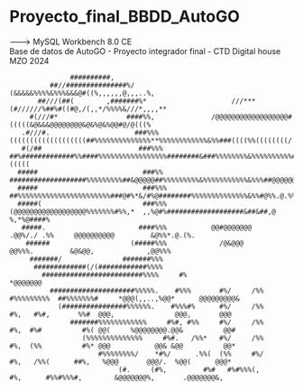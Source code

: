 # Proyecto_final_BBDD_AutoGO
---> MySQL Workbench 8.0 CE                  
Base de datos de AutoGO - Proyecto integrador final -   CTD Digital house MZO 2024                                                                                                                                                                                                   
                                                                                                                                                
                   ##########,                                                                                                                  
              ##//###############%/                             (&&&&&%%%%&%%%&&&@#((%,,,,,,@,,,..%,                                            
           ##///(##(        ,#######%*                     ///***(#//////%##%#((#@,/(,,*/%%%%&///*,,,,**                                        
         #(///#*                 ####%%,              /@@@@@@@@@@@@@@@@@@#(((((&@&&&@@@@@@@@&@&%@&%@@#@/@(((%                                   
       .#///#.                     ###%%%      (((((((((((((((((((##%%%%%%%%%%%%%%**%%%%%%%%%%%%&%%###((((%%((((((((/                           
       #(/##                        ###%%%     ##%#############%%####%%%%%%%%%%%%%%%%%########&###%%%%%%%%&%%%%%%%%%%#(((((                     
      #####                          ###%%     ###################%%%%%%%%%##&@@@@@##%%%%%%%%%&%%%%%%%%%%%&%%%##@@@@@@#%%%..                    
      #####                          ###%%%    ##%%%%%%%%%%%%%%%%%%%%%%%###@#%*&/#%@########%%%%%%%%%%%%%%&%%#@%%.@.%%@#%%%%%#                  
      #####(                         ###%%%     (@@@@@@@@@@@@@@@@@@%%%%%%%#%%,*  ,,%@#%###################&##&##,@ %,*%@####%                   
       #####.                       ####%%%           @@#@@@@@@@         .@@%/./ .%%     @@@@@@@@@@         &@%%*.@.(%.                         
        ######                    (#####%%%             /@&@@@              @@%%%.         &@&@@,             ,@@%%%                            
         #######/               #######%%%                                                                                                      
          #############(/(############%%%%                                                                                                      
            #########################%%%%     #%                                                  *@@@@@@@                                      
              #####################%%%%%.    #%%%       #%/     /%% #%%%%%%%%%  ##%%%%%%%#     *@@@(,,..,%@@*      @@@@@@@@@&                   
                (################%%%%%%.    #%%%#%      #%/     /%%     #%,   #%#,       %%#  @@@,               @@@,       @@@                 
                   #######%%%%%%%%%%%%     #%#, #%%     #%/     /%%     #%,  #%#          #%( @@(     %@@@@@@@@.@@&          @@#                
                      (%%%%%%%%%%%%%%     #%#.   /%%*   #%/     /%%     #%,  (%%          #%* @@@           @@& &@@          @@*                
                          #%%%%%%%%/    *#%/      .%%(  (%%     #%/     #%,   /%%(      ##%,   %@@@       @@@/.  %@@(      @@@*                 
                               (#.     (#%,         #%#   #%#%%%(,      #%,      #%%#%%%#,        &@@@@@@@%,       .@@@@@@@&,                   
                                                                                                                                                
                                                                                                                                                
                                                                                                                          
                                                                                                                                                                                                        
                                                                                                                                                                                                        

                                                                                          
                                                                                                                                                                                                        
                                                                                                                                                                                                        
                                                                                                                                                                                                        
                                                                                                                                                                                                        
                                                                                                                                                                                                        
                                                                                                                                                                                                        
